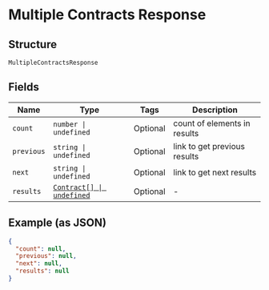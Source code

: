
# Multiple Contracts Response

## Structure

`MultipleContractsResponse`

## Fields

| Name | Type | Tags | Description |
|  --- | --- | --- | --- |
| `count` | `number \| undefined` | Optional | count of elements in results |
| `previous` | `string \| undefined` | Optional | link to get previous results |
| `next` | `string \| undefined` | Optional | link to get next results |
| `results` | [`Contract[] \| undefined`](../../doc/models/contract.md) | Optional | - |

## Example (as JSON)

```json
{
  "count": null,
  "previous": null,
  "next": null,
  "results": null
}
```

